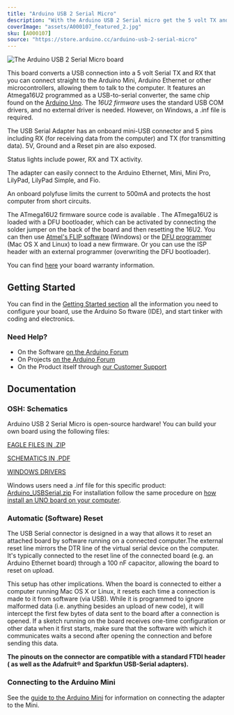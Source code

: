 ```yaml
---
title: "Arduino USB 2 Serial Micro"
description: "With the Arduino USB 2 Serial micro get the 5 volt TX and RX lines from a computer USB port that you can connect straight to the Arduino Mini 05 or to other microcontrollers for programming or data communication."
coverImage: "assets/A000107_featured_2.jpg"
sku: [A000107]
source: "https://store.arduino.cc/arduino-usb-2-serial-micro"
---
```


![The Arduino USB 2 Serial Micro board](./assets/A000107_featured_2.jpg)

This board converts a USB connection into a 5 volt Serial TX and RX that you can connect straight to the Arduino Mini, Arduino Ethernet or other microcontrollers, allowing them to talk to the computer. It features an Atmega16U2 programmed as a USB-to-serial converter, the same chip found on the [Arduino Uno](https://www.arduino.cc/en/Main/ArduinoBoardUno). The *16U2 firmware* uses the standard USB COM drivers, and no external driver is needed. However, on Windows, a .inf file is required.

The USB Serial Adapter has an onboard mini-USB connector and 5 pins including RX (for receiving data from the computer) and TX (for transmitting data). 5V, Ground and a Reset pin are also exposed.

Status lights include power, RX and TX activity.

The adapter can easily connect to the Arduino Ethernet, Mini, Mini Pro, LilyPad, LilyPad Simple, and Fio.

An onboard polyfuse limits the current to 500mA and protects the host computer from short circuits.

The ATmega16U2 firmware source code is available . The ATmega16U2 is loaded with a DFU bootloader, which can be activated by connecting the solder jumper on the back of the board and then resetting the 16U2\. You can then use [Atmel's FLIP software](http://www.atmel.com/dyn/products/tools_card.asp?tool_id=3886) (Windows) or the [DFU programmer](http://dfu-programmer.sourceforge.net/) (Mac OS X and Linux) to load a new firmware. Or you can use the ISP header with an external programmer (overwriting the DFU bootloader).

You can find [here](https://www.arduino.cc/en/Main/warranty) your board warranty information.

## Getting Started

You can find in the [Getting Started section](https://www.arduino.cc/en/Guide/HomePage) all the information you need to configure your board, use the Arduino So ftware (IDE), and start tinker with coding and electronics.

### Need Help?

* On the Software [on the Arduino Forum](https://forum.arduino.cc/index.php?board=63.0)
* On Projects [on the Arduino Forum](https://forum.arduino.cc/index.php?board=3.0)
* On the Product itself through [our Customer Support](https://support.arduino.cc/hc)

## Documentation

### OSH: Schematics

Arduino USB 2 Serial Micro is open-source hardware! You can build your own board using the following files:

[EAGLE FILES IN .ZIP](https://www.arduino.cc/en/uploads/Main/Arduino-USB2SERIAL-V5.zip)

[SCHEMATICS IN .PDF](https://www.arduino.cc/en/uploads/Main/Arduino-USB2SERIAL-V5-SCH.pdf)

[WINDOWS DRIVERS](https://www.arduino.cc/en/uploads/Main/Arduino_USBSerial.zip)


Windows users need a .inf file for this specific product: [Arduino\_USBSerial.zip](https://www.arduino.cc/en/uploads/Main/Arduino_USBSerial.zip)
For installation follow the same procedure on [how install an UNO board on your computer](http://arduino.cc/en/Guide/Windows#toc4).

### Automatic (Software) Reset

The USB Serial connector is designed in a way that allows it to reset an attached board by software running on a connected computer.The external reset line mirrors the DTR line of the virtual serial device on the computer. It's typically connected to the reset line of the connected board (e.g. an Arduino Ethernet board) through a 100 nF capacitor, allowing the board to reset on upload.

This setup has other implications. When the board is connected to either a computer running Mac OS X or Linux, it resets each time a connection is made to it from software (via USB). While it is programmed to ignore malformed data (i.e. anything besides an upload of new code), it will intercept the first few bytes of data sent to the board after a connection is opened. If a sketch running on the board receives one-time configuration or other data when it first starts, make sure that the software with which it communicates waits a second after opening the connection and before sending this data.

**The pinouts on the connector are compatible with a standard FTDI header ( as well as the Adafruit® and Sparkfun USB-Serial adapters).**

### Connecting to the Arduino Mini

See the [guide to the Arduino Mini](https://www.arduino.cc/en/Guide/ArduinoMini) for information on connecting the adapter to the Mini.
